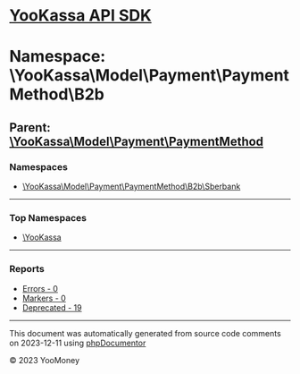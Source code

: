 # [YooKassa API SDK](../home.md)

# Namespace: \YooKassa\Model\Payment\PaymentMethod\B2b

## Parent: [\YooKassa\Model\Payment\PaymentMethod](../namespaces/yookassa-model-payment-paymentmethod.md)

### Namespaces

* [\YooKassa\Model\Payment\PaymentMethod\B2b\Sberbank](../namespaces/yookassa-model-payment-paymentmethod-b2b-sberbank.md)

---

### Top Namespaces

* [\YooKassa](../namespaces/yookassa.md)

---

### Reports
* [Errors - 0](../reports/errors.md)
* [Markers - 0](../reports/markers.md)
* [Deprecated - 19](../reports/deprecated.md)

---

This document was automatically generated from source code comments on 2023-12-11 using [phpDocumentor](http://www.phpdoc.org/)

&copy; 2023 YooMoney